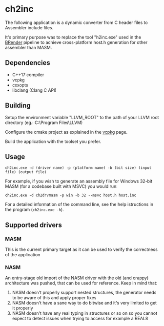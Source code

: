 # ch2inc
The following application is a dynamic converter from C header files to Assembler include files.

It's primary purpose was to replace the tool "h2inc.exe" used in the [BRender](https://github.com/lakor64/dsbrender) pipeline to achieve cross-platform host.h generation for other assembler than MASM.

## Dependencies
- C++17 compiler
- vcpkg
- cxxopts
- libclang (Clang C API)

## Building
Setup the environment variable "LLVM_ROOT" to the path of your LLVM root directory (eg.: C:\Program Files\LLVM)

Configure the cmake project as explained in the [vcpkg](https://vcpkg.io/en/getting-started.html) page.

Build the application with the toolset you prefer.

## Usage
`ch2inc.exe -d (driver name) -p (platform name) -b (bit size) (input file) (output file)`


For example, if you wish to generate an assembly file for Windows 32-bit MASM (for a codebase built with MSVC) you would run:

`ch2inc.exe -d ch2drvmasm -p win -b 32 --msvc host.h host.inc`

For a detailed information of the command line, see the help istructions in the program (`ch2inc.exe -h`).

## Supported drivers

### MASM
This is the current primary target as it can be used to verify the correctness of the application

### NASM
An entry-stage old import of the NASM driver with the old (and crappy) architecture was pushed, that can be used for reference. Keep in mind that:

1. NASM doesn't properly support nested structures, the generator needs to be aware of this and apply proper fixes
2. NASM doesn't have a sane way to do bitwise and it's very limited to get it properly
3. NASM doesn't have any real typing in structures or so on so you cannot expect to detect issues when trying to access for example a REAL8

